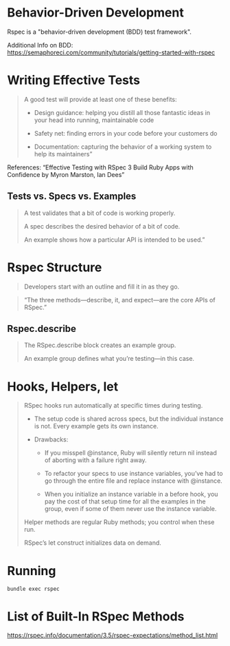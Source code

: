 # Behavior-Driven Development

Rspec is a "behavior-driven development (BDD) test framework".

Additional Info on BDD: https://semaphoreci.com/community/tutorials/getting-started-with-rspec

# Writing Effective Tests
> A good test will provide at least one of these benefits:
> 
> - Design guidance: helping you distill all those fantastic 
> ideas in your head into running, maintainable code
>
> - Safety net: finding errors in your code before your customers do
>
> - Documentation: capturing the behavior of a working system to help its maintainers”

References: “Effective Testing with RSpec 3 Build Ruby Apps with Confidence by Myron Marston, Ian Dees”

## Tests vs. Specs vs. Examples
> A test validates that a bit of code is working properly.
>
> A spec describes the desired behavior of a bit of code.
>
> An example shows how a particular API is intended to be used.”


# Rspec Structure

> Developers start with an outline and fill it in as they go.

> “The three methods—describe, it, and expect—are the core APIs of RSpec.”


## Rspec.describe
> The RSpec.describe block creates an example group. 
> 
> An example group defines what you’re testing—in this case. 

# Hooks, Helpers, let

> RSpec hooks run automatically at specific times during testing.
>
> - The setup code is shared across specs, but the individual instance is not. Every example gets its own instance.
> 
> - Drawbacks:
> 
>   -  If you misspell @instance, Ruby will silently return nil instead of aborting with a failure right away.
>
>   - To refactor your specs to use instance variables, you’ve had to go through the entire file and replace instance with @instance.
>
>   - When you initialize an instance variable in a before hook, you pay the cost of that setup time for all the examples in the group, even if some of them never use the instance variable.
>
> Helper methods are regular Ruby methods; you control when these run.
>
> RSpec’s let construct initializes data on demand.


# Running
`bundle exec rspec`

# List of Built-In RSpec Methods
https://rspec.info/documentation/3.5/rspec-expectations/method_list.html

